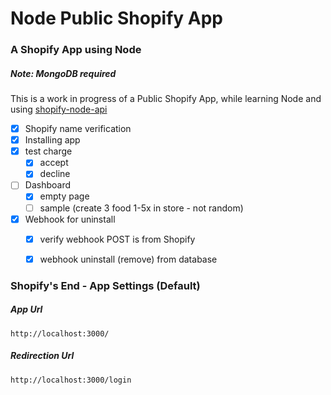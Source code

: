 # Node Public Shopify App

### A Shopify App using Node
##### Note: MongoDB required

This is a work in progress of a Public Shopify App,
while learning Node and using [shopify-node-api](https://www.npmjs.com/package/shopify-node-api)

- [x] Shopify name verification
- [x] Installing app
- [x] test charge
    - [x] accept
    - [x] decline
- [ ] Dashboard
    - [x] empty page
    - [ ] sample (create 3 food 1-5x in store - not random)
- [x] Webhook for uninstall
    - [x] verify webhook POST is from Shopify
    - [x] webhook uninstall (remove) from database


### Shopify's End - App Settings (Default)

##### App Url
`http://localhost:3000/`

##### Redirection Url
`http://localhost:3000/login`